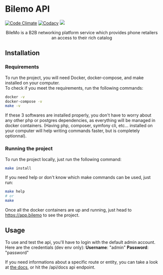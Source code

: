 # Bilemo API

[![Code Climate](https://api.codeclimate.com/v1/badges/1e36667fe5b8bb985332/maintainability)](https://codeclimate.com/github/Zuruuh/bilemo-api/maintainability)
[![Codacy](https://app.codacy.com/project/badge/Grade/4959d3714c074cef9139d6a2876a1873)](https://www.codacy.com/gh/Zuruuh/bilemo-api/dashboard)
![](https://img.shields.io/github/issues-raw/Zuruuh/bilemo-api?color=bright-green&label=Open%20Issues)
<p align="center">BileMo is a B2B networking platform service which provides phone retailers an access to their rich catalog</p>

## Installation

### Requirements

To run the project, you will need Docker, docker-compose, and make installed on your computer.   
To check if you meet the requirements, run the following commands:  
```bash
docker -v
docker-compose -v
make -v
```
If these 3 softwares are installed properly, you don't have to worry about any other php or postgres dependencies, as everything will be managed in docker containers. (Having php, composer, symfony cli, etc... installed on your computer will help writing commands faster, but is completely optionnal).  

### Running the project

To run the project locally, just run the following command:
```bash
make install
```

If you need help or don't know which make commands can be used, just run:
```bash
make help
# or
make
```

Once all the docker containers are up and running, just head to https://app.bilemo to see the project.

## Usage

To use and test the api, you'll have to login with the default admin account. Here are the credentials (dev env only):
**Username**: "admin"
**Password**: "password"

If you need informations about a specific route or entity, you can take a look at [the docs](./docs/app.md), or hit the /api/docs api endpoint.
